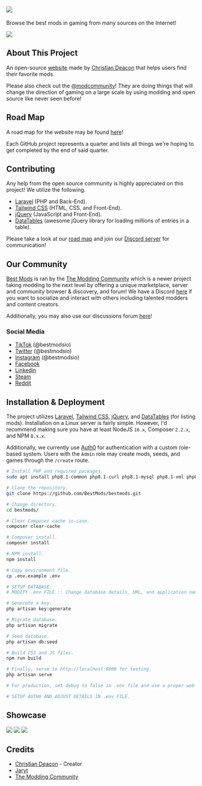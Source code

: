 # <a href="https://bestmods.io/" target="_blank"><img src="https://github.com/BestMods/bestmods/blob/master/public/images/bestmods.png" data-canonical-src="https://github.com/BestMods/bestmods/blob/master/public/images/bestmods.png" /></a>
Browse the best mods in gaming from many sources on the Internet!

<a href="https://bestmods.io/" target="_blank"><img src="https://github.com/BestMods/bestmods/blob/master/preview.jpeg" data-canonical-src="https://github.com/BestMods/bestmods/blob/master/preview.jpeg" /></a>

## About This Project
An open-source [website](https://bestmods.io) made by [Christian Deacon](https://github.com/gamemann) that helps users find their favorite mods.

Please also check out the [@modcommunity](https://github.com/modcommunity)! They are doing things that will change the direction of gaming on a large scale by using modding and open source like never seen before!

## Road Map
A road map for the website may be found [here](https://github.com/bestmods/roadmap/issues)!

Each GitHub project represents a quarter and lists all things we're hoping to get completed by the end of said quarter.

## Contributing
Any help from the open source community is highly appreciated on this project! We utilize the following.

* [Laravel](https://laravel.com/) (PHP and Back-End).
* [Tailwind CSS](https://tailwindcss.com/) (HTML, CSS, and Front-End).
* [jQuery](https://jquery.com/) (JavaScript and Front-End).
* [DataTables](https://datatables.net/) (awesome jQuery library for loading millions of entries in a table).

Please take a look at our [road map](https://github.com/bestmods/roadmap/issues) and join our [Discord server](https://discord.moddingcommunity.com/) for communication!

## Our Community
[Best Mods](https://bestmods.io) is ran by the [The Modding Community](https://moddingcommunity.com/) which is a newer project taking modding to the next level by offering a unique marketplace, server and community browser & discovery, and forum! We have a Discord [here](https://discord.moddingcommunity.com/) if you want to socialize and interact with others including talented modders and content creators.

Additionally, you may also use our discussions forum [here](https://github.com/orgs/BestMods/discussions)!

### Social Media
* [TikTok](https://tiktok.com/@bestmodsio) (@bestmodsio)
* [Twitter](https://twitter.com/bestmodsio) (@bestmodsio)
* [Instagram](https://instagram.com/bestmodsio) (@bestmodsio)
* [Facebook](https://facebook.com/bestmodsio)
* [Linkedin](https://linkedin.com/company/bestmods)
* [Steam](https://steamcommunity.com/groups/best-mods)
* [Reddit](https://reddit.com/r/bestmods)

## Installation & Deployment
The project utilizes [Laravel](https://laravel.com/), [Tailwind CSS](https://tailwindcss.com/), [jQuery](https://jquery.com/), and [DataTables](https://datatables.net/) (for listing mods). Installation on a Linux server is fairly simple. However, I'd recommend making sure you have at least NodeJS `16.x`, Composer `2.2.x`, and NPM `8.x.x`.

Additionally, we currently use [Auth0](https://auth0.com/) for authentication with a custom role-based system. Users with the `Admin` role may create mods, seeds, and games through the `/create` route.

```bash
# Install PHP and required packages.
sudo apt install php8.1-common php8.1-curl php8.1-mysql php8.1-xml php8.1-dom

# Clone the repository.
git clone https://github.com/BestMods/bestmods.git

# Change directory.
cd bestmods/

# Clear Composer cache in-case.
composer clear-cache

# Composer install.
composer install

# NPM install.
npm install

# Copy environment file.
cp .env.example .env

# SETUP DATABASE.
# MODIFY .env FILE :: Change database details, URL, and application name.

# Generate a key.
php artisan key:generate

# Migrate database.
php artisan migrate

# Seed database.
php artisan db:seed

# Build CSS and JS files.
npm run build

# Finally, serve to http://localhost:8000 for testing.
php artisan serve

# For production, set debug to false in .env file and use a proper web server such as NGINX or Apache!

# SETUP AUTH0 AND ADJUST DETAILS IN .env FILE.
```

## Showcase
<a href="https://bestmods.io/view/cs-dynamicslots" target="_blank"><img src="https://github.com/BestMods/bestmods/blob/master/preview2.jpeg" data-canonical-src="https://github.com/BestMods/bestmods/blob/master/preview2.jpeg" /></a>
<a href="https://bestmods.io/view/cs-dynamicslots/install" target="_blank"><img src="https://github.com/BestMods/bestmods/blob/master/preview3.jpeg" data-canonical-src="https://github.com/BestMods/bestmods/blob/master/preview3.jpeg" /></a>
<a href="https://bestmods.io/view/cs-dynamicslots/downloads" target="_blank"><img src="https://github.com/BestMods/bestmods/blob/master/preview4.jpeg" data-canonical-src="https://github.com/BestMods/bestmods/blob/master/preview4.jpeg" /></a>

## Credits
* [Christian Deacon](https://github.com/gamemann) - Creator
* [Jaryt](https://github.com/jaryt)
* [The Modding Community](https://github.com/modcommunity)
